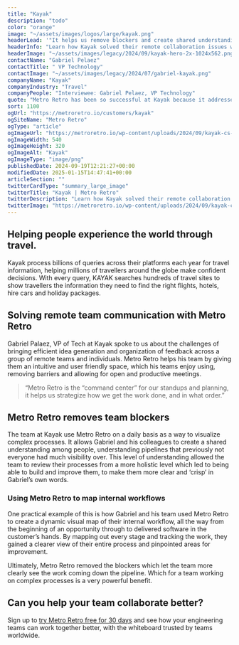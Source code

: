 ```yaml
---
title: "Kayak"
description: "todo"
color: "orange"
image: "~/assets/images/logos/large/kayak.png"
headerLead: '"It helps us remove blockers and create shared understanding amongst the team"'
headerInfo: "Learn how Kayak solved their remote collaboration issues with Metro Retro."
headerImage: "~/assets/images/legacy/2024/09/kayak-hero-2x-1024x562.png"
contactName: "Gabriel Pelaez"
contactTitle: " VP Technology"
contactImage: "~/assets/images/legacy/2024/07/gabriel-kayak.png"
companyName: "Kayak"
companyIndustry: "Travel"
companyPeople: "Interviewee: Gabriel Pelaez, VP Technology"
quote: "Metro Retro has been so successful at Kayak because it addresses core problems around communication barriers in remote teams and remote individuals. Efficient idea generation and organizational feedback is done very easily in Metro Retro."
sort: 1100
ogUrl: "https://metroretro.io/customers/kayak"
ogSiteName: "Metro Retro"
ogType: "article"
ogImageUrl: "https://metroretro.io/wp-content/uploads/2024/09/kayak-cs-1.png"
ogImageWidth: 540
ogImageHeight: 320
ogImageAlt: "Kayak"
ogImageType: "image/png"
publishedDate: 2024-09-19T12:21:27+00:00
modifiedDate: 2025-01-15T14:47:41+00:00
articleSection: ""
twitterCardType: "summary_large_image"
twitterTitle: "Kayak | Metro Retro"
twitterDescription: "Learn how Kayak solved their remote collaboration issues with Metro Retro."
twitterImage: "https://metroretro.io/wp-content/uploads/2024/09/kayak-cs-1.png"
---
```


## Helping people experience the world through travel.

Kayak process billions of queries across their platforms each year for travel information, helping millions of travellers around the globe make confident decisions. With every query, KAYAK searches hundreds of travel sites to show travellers the information they need to find the right flights, hotels, hire cars and holiday packages.

## Solving remote team communication with Metro Retro

Gabriel Palaez, VP of Tech at Kayak spoke to us about the challenges of bringing efficient idea generation and organization of feedback across a group of remote teams and individuals. Metro Retro helps his team by giving them an intuitive and user friendly space, which his teams enjoy using, removing barriers and allowing for open and productive meetings.

> “Metro Retro is the “command center” for our standups and planning, it helps us strategize how we get the work done, and in what order.”

## Metro Retro removes team blockers

The team at Kayak use Metro Retro on a daily basis as a way to visualize complex processes. It allows Gabriel and his colleagues to create a shared understanding among people, understanding pipelines that previously not everyone had much visibility over. This level of understanding allowed the team to review their processes from a more holistic level which led to being able to build and improve them, to make them more clear and ‘crisp’ in Gabriel’s own words.

### Using Metro Retro to map internal workflows

One practical example of this is how Gabriel and his team used Metro Retro to create a dynamic visual map of their internal workflow, all the way from the beginning of an opportunity through to delivered software in the customer’s hands. By mapping out every stage and tracking the work, they gained a clearer view of their entire process and pinpointed areas for improvement.

Ultimately, Metro Retro removed the blockers which let the team more clearly see the work coming down the pipeline. Which for a team working on complex processes is a very powerful benefit.

## Can you help your team collaborate better?

Sign up to [try Metro Retro free for 30 days](https://metroretro.io/account/register) and see how your engineering teams can work together better, with the whiteboard trusted by teams worldwide.
